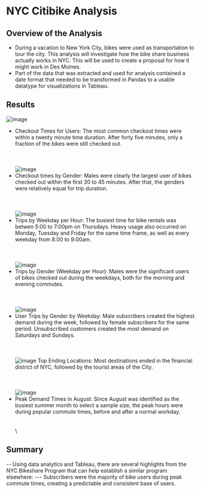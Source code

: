 # NYC Citibike Analysis

## Overview of the Analysis
- During a vacation to New York City, bikes were used as transportation to tour the city.  This analysis will investigate how the bike share business actually works in NYC.  This will be used to create a proposal for how it might work in Des Moines.
- Part of the data that was extracted and used for analysis contained a date format that needed to be transformed in Pandas to a usable datatype for visualizations in Tableau.

## Results
  
![image](https://user-images.githubusercontent.com/98435855/166847569-61e04dc3-8188-41d2-a159-096b32fb6ff3.png)
- Checkout Times for Users: The most common checkout times were within a twenty minute time duration.  After forty five minutes, only a fraction of the bikes were still checked out.
\
\
\
\
![image](https://user-images.githubusercontent.com/98435855/166847768-d12d823e-ad59-4bfe-a1ad-46886069cffb.png)
- Checkout times by Gender: Males were clearly the largest user of bikes checked out within the first 30 to 45 minutes.   After that, the genders were relatively equal for trip duration.
\
\
\
\
![image](https://user-images.githubusercontent.com/98435855/166847980-237df8a4-b161-4ba2-b65a-2d114cecb7ce.png)
-  Trips by Weekday per Hour: The busiest time for bike rentals was betwen 5:00 to 7:00pm on Thursdays.  Heavy usage also occurred on Monday, Tuesday and Friday for the same time frame, as well as every weekday from 8:00 to 9:00am.
\
\
\
\
![image](https://user-images.githubusercontent.com/98435855/166848299-99e3aed1-a629-4dd0-965f-554c1f66e814.png)
- Trips by Gender (Weekday per Hour): Males were the significant users of bikes checked out during the weekdays, both for the morning and evening commutes.
\
\
\
\
![image](https://user-images.githubusercontent.com/98435855/166848532-26eacddc-62d8-443a-9075-e694685999c9.png)
- User Trips by Gender by Weekday: Male subscribers created the highest demand during the week, followed by female subscribers for the same period.  Unsubscribed customers created the most demand on Saturdays and Sundays.
\
\
\
\
![image](https://user-images.githubusercontent.com/98435855/166849232-063601e9-70a8-41b1-b97a-a4472e1e8ffe.png)
Top Ending Locations:  Most destinations ended in the financial district of NYC, followed by the tourist areas of the City.
\
\
\
\
![image](https://user-images.githubusercontent.com/98435855/166849444-13592eec-3c5c-480b-9a34-b736cd6cb267.png)
- Peak Demand Times in August:  Since August was identified as the busiest summer month to select a sample size, the peak hours were during popular commute times, before and after a normal workday.
\
\
\
\
## Summary
-- Using data analytics and Tableau, there are several highlights from the NYC Bikeshare Program that can help establish a similar program elsewhere:
--- Subscribers were the majority of bike users during peak commute times, creating a predictable and consistent base of users.

